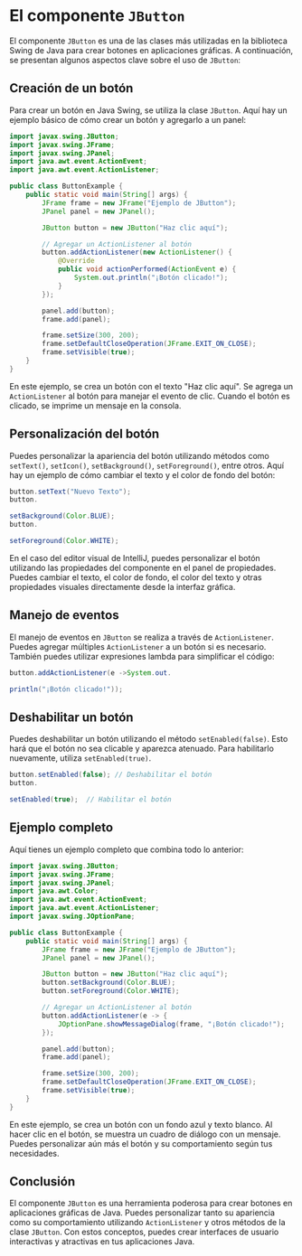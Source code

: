 # El componente `JButton`

El componente `JButton` es una de las clases más utilizadas en la biblioteca Swing de Java para crear botones en
aplicaciones gráficas. A continuación, se presentan algunos aspectos clave sobre el uso de `JButton`:

## Creación de un botón

Para crear un botón en Java Swing, se utiliza la clase `JButton`. Aquí hay un ejemplo básico de cómo crear un botón y
agregarlo a un panel:

```java
import javax.swing.JButton;
import javax.swing.JFrame;
import javax.swing.JPanel;
import java.awt.event.ActionEvent;
import java.awt.event.ActionListener;

public class ButtonExample {
    public static void main(String[] args) {
        JFrame frame = new JFrame("Ejemplo de JButton");
        JPanel panel = new JPanel();

        JButton button = new JButton("Haz clic aquí");

        // Agregar un ActionListener al botón
        button.addActionListener(new ActionListener() {
            @Override
            public void actionPerformed(ActionEvent e) {
                System.out.println("¡Botón clicado!");
            }
        });

        panel.add(button);
        frame.add(panel);

        frame.setSize(300, 200);
        frame.setDefaultCloseOperation(JFrame.EXIT_ON_CLOSE);
        frame.setVisible(true);
    }
}
```

En este ejemplo, se crea un botón con el texto "Haz clic aquí". Se agrega un `ActionListener` al botón para manejar el
evento de clic. Cuando el botón es clicado, se imprime un mensaje en la consola.

## Personalización del botón

Puedes personalizar la apariencia del botón utilizando métodos como `setText()`, `setIcon()`, `setBackground()`,
`setForeground()`, entre otros. Aquí hay un ejemplo de cómo cambiar el texto y el color de fondo del botón:

```java
button.setText("Nuevo Texto");
button.

setBackground(Color.BLUE);
button.

setForeground(Color.WHITE);
```

En el caso del editor visual de IntelliJ, puedes personalizar el botón utilizando las propiedades del componente en el
panel de propiedades. Puedes cambiar el texto, el color de fondo, el color del texto y otras propiedades visuales
directamente desde la interfaz gráfica.

## Manejo de eventos

El manejo de eventos en `JButton` se realiza a través de `ActionListener`. Puedes agregar múltiples `ActionListener` a
un botón si es necesario. También puedes utilizar expresiones lambda para simplificar el código:

```java
button.addActionListener(e ->System.out.

println("¡Botón clicado!"));
```

## Deshabilitar un botón

Puedes deshabilitar un botón utilizando el método `setEnabled(false)`. Esto hará que el botón no sea clicable y
aparezca atenuado. Para habilitarlo nuevamente, utiliza `setEnabled(true)`.

```java
button.setEnabled(false); // Deshabilitar el botón
button.

setEnabled(true);  // Habilitar el botón
```

## Ejemplo completo

Aquí tienes un ejemplo completo que combina todo lo anterior:

```java
import javax.swing.JButton;
import javax.swing.JFrame;
import javax.swing.JPanel;
import java.awt.Color;
import java.awt.event.ActionEvent;
import java.awt.event.ActionListener;
import javax.swing.JOptionPane;

public class ButtonExample {
    public static void main(String[] args) {
        JFrame frame = new JFrame("Ejemplo de JButton");
        JPanel panel = new JPanel();

        JButton button = new JButton("Haz clic aquí");
        button.setBackground(Color.BLUE);
        button.setForeground(Color.WHITE);

        // Agregar un ActionListener al botón
        button.addActionListener(e -> {
            JOptionPane.showMessageDialog(frame, "¡Botón clicado!");
        });

        panel.add(button);
        frame.add(panel);

        frame.setSize(300, 200);
        frame.setDefaultCloseOperation(JFrame.EXIT_ON_CLOSE);
        frame.setVisible(true);
    }
}
```

En este ejemplo, se crea un botón con un fondo azul y texto blanco. Al hacer clic en el botón, se muestra un cuadro de
diálogo con un mensaje. Puedes personalizar aún más el botón y su comportamiento según tus necesidades.

## Conclusión

El componente `JButton` es una herramienta poderosa para crear botones en aplicaciones gráficas de Java. Puedes
personalizar tanto su apariencia como su comportamiento utilizando `ActionListener` y otros métodos de la clase
`JButton`. Con estos conceptos, puedes crear interfaces de usuario interactivas y atractivas en tus aplicaciones Java.
